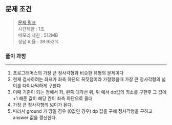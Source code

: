 ## 문제 조건
> <a href = "https://www.acmicpc.net/problem/14925"> 문제 링크 </a>  
> 시간제한 : 1초  
> 메모리 제한 : 512MB  
> 정답 비율 :	39.953%



### 풀이 과정
---
1. 프로그래머스의 가장 큰 정사각형과 비슷한 유형의 문제이다
2. 현재 검사하려는 좌표가 좌측 하단의 꼭짓점이라 가정했을때 가장 큰 정사각형의 넓이를 다이나믹하게 구한다
3. 이때 기준이 되는 점에서 좌, 왼쪽 대각선 위, 위 에서 dp값의 최소를 구한후 그 값에 +1 해준 값이 해당 칸이 좌측 하단으로 올대
4. 가장 큰 정사각형의 넓이가 된다.
5. 따라서 ground 가 땅일 경우 (0값인 경우) dp 값을 구해 정사각형을 구하고 answer 값을 갱신한다.

   
